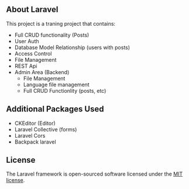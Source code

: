 ## About Laravel

This project is a traning project that contains:

* Full CRUD functionality (Posts)
* User Auth
* Database Model Relationship (users with posts)
* Access Control
* File Management
* REST Api
* Admin Area  (Backend)
    * File Management
    * Language file management
    * Full CRUD Functionlity (posts, etc)

## Additional Packages Used

* CKEditor (Editor)
* Laravel Collective (forms)
* Laravel Cors
* Backpack laravel

## License

The Laravel framework is open-sourced software licensed under the [MIT license](http://opensource.org/licenses/MIT).
